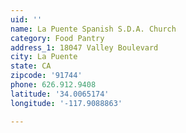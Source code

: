 ```yaml
---
uid: ''
name: La Puente Spanish S.D.A. Church
category: Food Pantry
address_1: 18047 Valley Boulevard
city: La Puente
state: CA
zipcode: '91744'
phone: 626.912.9408
latitude: '34.0065174'
longitude: '-117.9088863'

---
```

